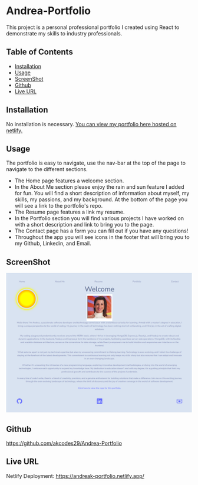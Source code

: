 # Andrea-Portfolio
This project is a personal professional portfolio I created using React to demonstrate my skills to industry professionals.

## Table of Contents
- [Installation](#installation)
- [Usage](#usage)
- [ScreenShot](#screenshot)
- [Github](#github)
- [Live URL](#live-url)

## Installation
No installation is necessary. [You can view my portfolio here hosted on netlify.](https://andreak-portfolio.netlify.app/)

## Usage
The portfolio is easy to navigate, use the nav-bar at the top of the page to navigate to the different sections. 

* The Home page features a welcome section.
* In the About Me section please enjoy the rain and sun feature I added for fun. You will find a short description of information about myself, my skills, my passions, and my background. At the bottom of the page you will see a link to the portfolio's repo. 
* The Resume page features a link my resume.
* In the Portfolio section you will find various projects I have worked on with a short description and link to bring you to the page. 
* The Contact page has a form you can fill out if you have any questions!
* Throughout the app you will see icons in the footer that will bring you to my Github, Linkedin, and Email.

## ScreenShot
![Screenshot](portfolioSSreadMe.png)


## Github 
https://github.com/akcodes29/Andrea-Portfolio

## Live URL
Netlify Deployment: https://andreak-portfolio.netlify.app/
